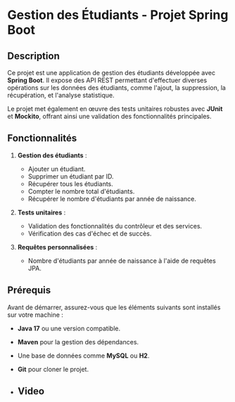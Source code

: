 # Gestion des Étudiants - Projet Spring Boot

## Description
Ce projet est une application de gestion des étudiants développée avec **Spring Boot**. Il expose des API REST permettant d'effectuer diverses opérations sur les données des étudiants, comme l'ajout, la suppression, la récupération, et l'analyse statistique.

Le projet met également en œuvre des tests unitaires robustes avec **JUnit** et **Mockito**, offrant ainsi une validation des fonctionnalités principales.

## Fonctionnalités
1. **Gestion des étudiants** :
   - Ajouter un étudiant.
   - Supprimer un étudiant par ID.
   - Récupérer tous les étudiants.
   - Compter le nombre total d'étudiants.
   - Récupérer le nombre d'étudiants par année de naissance.

2. **Tests unitaires** :
   - Validation des fonctionnalités du contrôleur et des services.
   - Vérification des cas d'échec et de succès.

3. **Requêtes personnalisées** :
   - Nombre d'étudiants par année de naissance à l'aide de requêtes JPA.

## Prérequis
Avant de démarrer, assurez-vous que les éléments suivants sont installés sur votre machine :
- **Java 17** ou une version compatible.
- **Maven** pour la gestion des dépendances.
- Une base de données comme **MySQL** ou **H2**.
- **Git** pour cloner le projet.

- ## Video


